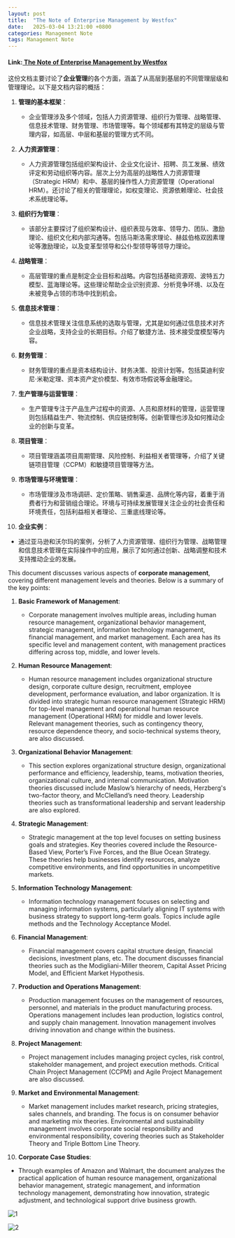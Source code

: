 ```yaml
---
layout: post
title:  "The Note of Enterprise Management by Westfox"
date:   2025-03-04 13:21:00 +0800
categories: Management Note
tags: Management Note
---
```


#### Link:[ The Note of Enterprise Management by Westfox](/raw_file/企业管理.pdf)

这份文档主要讨论了**企业管理**的各个方面，涵盖了从高层到基层的不同管理层级和管理理论。以下是文档内容的概括：

1. **管理的基本框架**：
   - 企业管理涉及多个领域，包括人力资源管理、组织行为管理、战略管理、信息技术管理、财务管理、市场管理等。每个领域都有其特定的层级与管理内容，如高层、中层和基层的管理方式不同。
   
2. **人力资源管理**：
   - 人力资源管理包括组织架构设计、企业文化设计、招聘、员工发展、绩效评定和劳动组织等内容。层次上分为高层的战略性人力资源管理（Strategic HRM）和中、基层的操作性人力资源管理（Operational HRM）。还讨论了相关的管理理论，如权变理论、资源依赖理论、社会技术系统理论等。
   
3. **组织行为管理**：
   - 该部分主要探讨了组织架构设计、组织表现与效率、领导力、团队、激励理论、组织文化和内部沟通等。包括马斯洛需求理论、赫兹伯格双因素理论等激励理论，以及变革型领导和公仆型领导等领导力理论。

4. **战略管理**：
   - 高层管理的重点是制定企业目标和战略。内容包括基础资源观、波特五力模型、蓝海理论等。这些理论帮助企业识别资源、分析竞争环境、以及在未被竞争占领的市场中找到机会。

5. **信息技术管理**：
   - 信息技术管理关注信息系统的选取与管理，尤其是如何通过信息技术对齐企业战略，支持企业的长期目标。介绍了敏捷方法、技术接受度模型等内容。

6. **财务管理**：
   - 财务管理的重点是资本结构设计、财务决策、投资计划等。包括莫迪利安尼·米勒定理、资本资产定价模型、有效市场假说等金融理论。

7. **生产管理与运营管理**：
   - 生产管理专注于产品生产过程中的资源、人员和原材料的管理，运营管理则包括精益生产、物流控制、供应链控制等。创新管理也涉及如何推动企业的创新与变革。

8. **项目管理**：
   - 项目管理涵盖项目周期管理、风险控制、利益相关者管理等，介绍了关键链项目管理（CCPM）和敏捷项目管理等方法。

9. **市场管理与环境管理**：
   - 市场管理涉及市场调研、定价策略、销售渠道、品牌化等内容，着重于消费者行为和营销组合理论。环境与可持续发展管理关注企业的社会责任和环境责任，包括利益相关者理论、三重底线理论等。

10. **企业实例**：
   - 通过亚马逊和沃尔玛的案例，分析了人力资源管理、组织行为管理、战略管理和信息技术管理在实际操作中的应用，展示了如何通过创新、战略调整和技术支持推动企业的发展。

This document discusses various aspects of **corporate management**, covering different management levels and theories. Below is a summary of the key points:

1. **Basic Framework of Management**:
   - Corporate management involves multiple areas, including human resource management, organizational behavior management, strategic management, information technology management, financial management, and market management. Each area has its specific level and management content, with management practices differing across top, middle, and lower levels.

2. **Human Resource Management**:
   - Human resource management includes organizational structure design, corporate culture design, recruitment, employee development, performance evaluation, and labor organization. It is divided into strategic human resource management (Strategic HRM) for top-level management and operational human resource management (Operational HRM) for middle and lower levels. Relevant management theories, such as contingency theory, resource dependence theory, and socio-technical systems theory, are also discussed.

3. **Organizational Behavior Management**:
   - This section explores organizational structure design, organizational performance and efficiency, leadership, teams, motivation theories, organizational culture, and internal communication. Motivation theories discussed include Maslow’s hierarchy of needs, Herzberg's two-factor theory, and McClelland’s need theory. Leadership theories such as transformational leadership and servant leadership are also explored.

4. **Strategic Management**:
   - Strategic management at the top level focuses on setting business goals and strategies. Key theories covered include the Resource-Based View, Porter’s Five Forces, and the Blue Ocean Strategy. These theories help businesses identify resources, analyze competitive environments, and find opportunities in uncompetitive markets.

5. **Information Technology Management**:
   - Information technology management focuses on selecting and managing information systems, particularly aligning IT systems with business strategy to support long-term goals. Topics include agile methods and the Technology Acceptance Model.

6. **Financial Management**:
   - Financial management covers capital structure design, financial decisions, investment plans, etc. The document discusses financial theories such as the Modigliani-Miller theorem, Capital Asset Pricing Model, and Efficient Market Hypothesis.

7. **Production and Operations Management**:
   - Production management focuses on the management of resources, personnel, and materials in the product manufacturing process. Operations management includes lean production, logistics control, and supply chain management. Innovation management involves driving innovation and change within the business.

8. **Project Management**:
   - Project management includes managing project cycles, risk control, stakeholder management, and project execution methods. Critical Chain Project Management (CCPM) and Agile Project Management are also discussed.

9. **Market and Environmental Management**:
   - Market management includes market research, pricing strategies, sales channels, and branding. The focus is on consumer behavior and marketing mix theories. Environmental and sustainability management involves corporate social responsibility and environmental responsibility, covering theories such as Stakeholder Theory and Triple Bottom Line Theory.

10. **Corporate Case Studies**:
   - Through examples of Amazon and Walmart, the document analyzes the practical application of human resource management, organizational behavior management, strategic management, and information technology management, demonstrating how innovation, strategic adjustment, and technological support drive business growth.

![1](/assets/images/article/enterprise-management-wzb/1.jpg)

![2](/assets/images/article/enterprise-management-wzb/2.jpg)